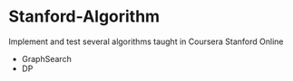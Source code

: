 # Stanford-Algorithm
Implement and test several algorithms taught in Coursera Stanford Online
- GraphSearch
- DP
